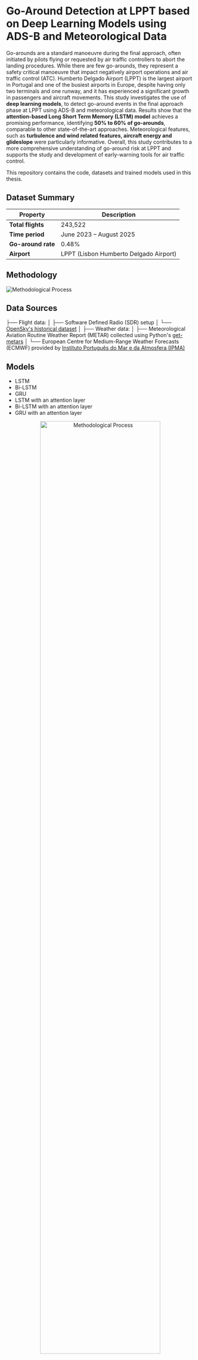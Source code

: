 # Go-Around Detection at LPPT based on Deep Learning Models using ADS-B and Meteorological Data

Go-arounds are a standard manoeuvre during the final approach, often initiated by pilots flying or requested by air traffic controllers to abort the landing procedures. While there are few go-arounds, they represent a safety critical manoeuvre that impact negatively airport operations and air traffic control (ATC). Humberto Delgado Airport (LPPT) is the largest airport in Portugal and one of the busiest airports in Europe, despite having only two terminals and one runway, and it has experienced a significant growth in passengers and aircraft movements. This study investigates the use of **deep learning models**, to detect go-around events in the final approach phase at LPPT using ADS-B and meteorological data. Results show that the **attention-based Long Short Term Memory (LSTM) model** achieves a promising performance, identifying **50% to 60% of go-arounds**, comparable to other state-of-the-art approaches. Meteorological features, such as **turbulence and wind related features, aircraft energy and glideslope** were particularly informative. Overall, this study contributes to a more comprehensive understanding of go-around risk at LPPT and supports the study and development of early-warning tools for air traffic control.

This repository contains the code, datasets and trained models used in this thesis.

## Dataset Summary

| Property           | Description                            |
| ------------------ | -------------------------------------- |
| **Total flights**  | 243,522                                |
| **Time period**    | June 2023 – August 2025                |
| **Go-around rate** | 0.48%                                  |
| **Airport**        | LPPT (Lisbon Humberto Delgado Airport) |

## Methodology

![Methodological Process](figures/methodology.png)

## Data Sources

├── Flight data:
│ ├── Software Defined Radio (SDR) setup
│ └── [OpenSky's historical dataset](https://opensky-network.org/)
│
├── Weather data:
│ ├── Meteorological Aviation Routine Weather Report (METAR) collected using Python's [get-metars](https://pypi.org/project/get-metars)
│ └── European Centre for Medium-Range Weather Forecasts (ECMWF) provided by [Instituto Português do Mar e da Atmosfera (IPMA)](https://www.ipma.pt/pt/index.html)

## Models 
- LSTM
- Bi-LSTM
- GRU
- LSTM with an attention layer
- Bi-LSTM with an attention layer
- GRU with an attention layer

<p align="center">
  <img src="figures/methodology.png" alt="Methodological Process" width="80%">
</p>

![Model's architecture](figures/model_architecture.png)
![F1 score throughout the gates of the six models](figures/f1score_models.png)






